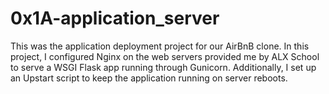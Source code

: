 # 0x1A-application_server
This was the application deployment project for our AirBnB clone. In this
project, I configured Nginx on the web servers provided me by ALX School
to serve a WSGI Flask app running through Gunicorn. Additionally, I set up an
Upstart script to keep the application running on server reboots.

